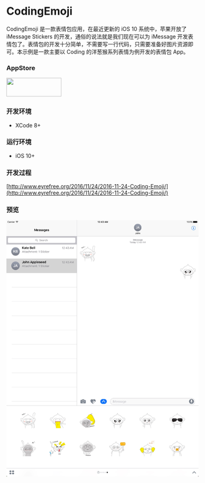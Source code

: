 # CodingEmoji

CodingEmoji 是一款表情包应用，在最近更新的 iOS 10 系统中，苹果开放了 iMessage Stickers 的开发，通俗的说法就是我们现在可以为 iMessage 开发表情包了。表情包的开发十分简单，不需要写一行代码，只需要准备好图片资源即可。本示例是一款主要以 Coding 的洋葱猴系列表情为例开发的表情包 App。  

### AppStore

<a target='_blank' href='https://itunes.apple.com/cn/app/yang-cong-hou-biao-qing-bao/id1166254758?mt=8'>
<img src='http://ww2.sinaimg.cn/large/0060lm7Tgw1f1hgrs1ebwj308102q0sp.jpg' width='144' height='49' />
</a>

### 开发环境

- XCode 8+

### 运行环境

- iOS 10+

### 开发过程

[http://www.eyrefree.org/2016/11/24/2016-11-24-Coding-Emoji/](http://www.eyrefree.org/2016/11/24/2016-11-24-Coding-Emoji/)

### 预览

![](Images/S_2048_2732.png)
